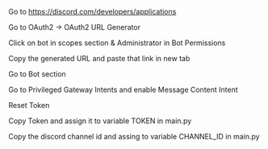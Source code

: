 Go to https://discord.com/developers/applications

Go to OAuth2 -> OAuth2 URL Generator

Click on bot in scopes section & Administrator in Bot Permissions

Copy the generated URL and paste that link in new tab

Go to Bot section

Go to Privileged Gateway Intents and enable Message Content Intent

Reset Token

Copy Token and assign it to variable TOKEN in main.py

Copy the discord channel id and assing to variable CHANNEL_ID in main.py
